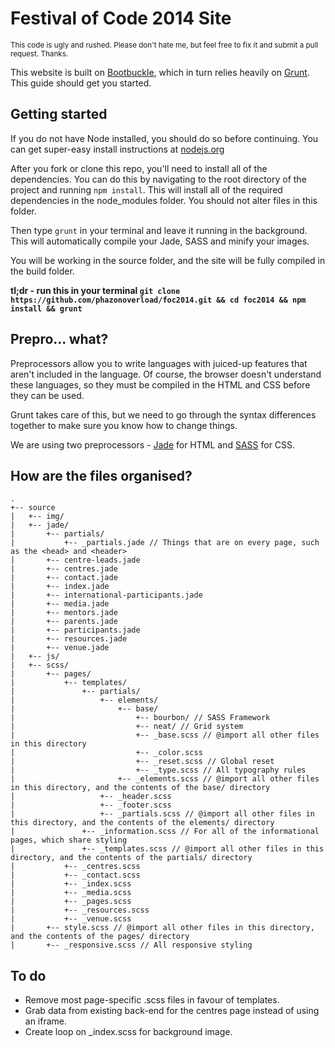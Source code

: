 # Festival of Code 2014 Site

<small>This code is ugly and rushed. Please don't hate me, but feel  free to fix it and submit a pull request. Thanks.</small>

This website is built on <a href="">Bootbuckle</a>, which in turn relies heavily on <a href="">Grunt</a>. This guide should get you started. 

## Getting started

If you do not have Node installed, you should do so before continuing. You can get super-easy install instructions at <a href="http://nodejs.org/">nodejs.org</a>

After you fork or clone this repo, you'll need to install all of the dependencies. You can do this by navigating to the root directory of the project and running `npm install`. This will install all of the required dependencies in the node_modules folder. You should not alter files in this folder. 

Then type `grunt` in your terminal and leave it running in the background. This will automatically compile your Jade, SASS and minify your images. 

You will be working in the source folder, and the site will be fully compiled in the build folder. 

**tl;dr - run this in your terminal `git clone https://github.com/phazonoverload/foc2014.git && cd foc2014 && npm install && grunt`**

## Prepro... what?

Preprocessors allow you to write languages with juiced-up features that aren't included in the language. Of course, the browser doesn't understand these languages, so they must be compiled in the HTML and CSS before they can be used. 

Grunt takes care of this, but we need to go through the syntax differences together to make sure you know how to change things. 

We are using two preprocessors - <a href="">Jade</a> for HTML and <a href="">SASS</a> for CSS.

## How are the files organised?

	.
	+-- source
	|	+-- img/
	|	+-- jade/
	|		+-- partials/
	|			+-- _partials.jade // Things that are on every page, such as the <head> and <header>
	|		+-- centre-leads.jade
	|		+-- centres.jade
	|		+-- contact.jade
	|		+-- index.jade
	|		+-- international-participants.jade
	|		+-- media.jade
	|		+-- mentors.jade
	|		+-- parents.jade
	|		+-- participants.jade
	|		+-- resources.jade
	|		+-- venue.jade
	|	+-- js/
	|	+-- scss/
	|		+-- pages/
	|			+-- templates/
	|				+-- partials/
	|					+-- elements/
	|						+-- base/
	|							+-- bourbon/ // SASS Framework
	|							+-- neat/ // Grid system
	|							+-- _base.scss // @import all other files in this directory
	|							+-- _color.scss
	|							+-- _reset.scss // Global reset
	|							+-- _type.scss // All typography rules
	|						+-- _elements.scss // @import all other files in this directory, and the contents of the base/ directory
	|					+-- _header.scss
	|					+-- _footer.scss
	|					+-- _partials.scss // @import all other files in this directory, and the contents of the elements/ directory
	|				+-- _information.scss // For all of the informational pages, which share styling
	|				+-- _templates.scss // @import all other files in this directory, and the contents of the partials/ directory
	|			+-- _centres.scss
	|			+-- _contact.scss
	|			+-- _index.scss
	|			+-- _media.scss
	|			+-- _pages.scss
	|			+-- _resources.scss
	|			+-- _venue.scss
	|		+-- style.scss // @import all other files in this directory, and the contents of the pages/ directory 
	|		+-- _responsive.scss // All responsive styling

## To do

* Remove most page-specific .scss files in favour of templates.
* Grab data from existing back-end for the centres page instead of using an iframe.
* Create loop on _index.scss for background image.